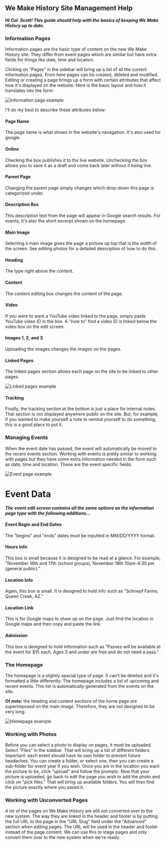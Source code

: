 We Make History Site Management Help
---

***Hi Col. Scott! This guide should help with the basics of keeping We Make
History up to date.***

### Information Pages ###

Information pages are the basic type of content on the new We Make History site. They differ from event pages which are similar but have extra fields for things like date, time and location.

Clicking on "Pages" in the sidebar will bring up a list of all the current information pages. From here pages can be created, deleted and modified. Editing or creating a page brings up a form with certain attributes that affect how it's displayed on the website. Here is the basic layout and how it translates into the form:

![Information page example](info-page-example.png)

I'll do my best to describe these attributes below:

<div class="highlight" markdown="1">

#### Page Name
The page name is what shows in the website's navagation.  It's also used for google.

#### Online
Checking the box publishes it to the live website. Unchecking the box allows you to save it as a draft and come back later without it being live.

#### Parent Page
Changing the parent page simply changes which drop-down this page is categorized under.

#### Description Box
This description text from the page will appear in Google search results. For events, it's also the short excerpt shown on the homepage.

#### Main Image
Selecting a main image gives the page a picture up top that is the width of the screen.  See editing photos for a detailed description of how to do this.

#### Heading
The type right above the content.

#### Content
The content editing box changes the content of the page.

#### Video
If you were to want a YouTube video linked to the page, simply paste YouTube video ID in the box.  A "how to" find a video ID is linked below the video box on the edit screen.

#### Images 1, 2, and 3
Uploading the images changes the images on the pages.

#### Linked Pages
The linked pages section allows each page on the site to be linked to other pages.

![Linked pages example](linked-pages.png)

#### Tracking
Finally, the tracking section at the bottom is just a place for internal notes. That section is not displayed anywhere public on the site.  But, for example, if you wanted to make yourself a note to remind yourself to do something, this is a good place to put it.

</div>

### Managing Events ###

When the event date has passed, the event will automatically be moved to the recent events section. Working with events is pretty similar to working with pages but they have some extra information needed in the form such as date, time and location. These are the event specific fields:

![Event page example](event-page-example.png)

<div class="highlight" markdown="1">

Event Data
===

***The event edit screen contains all the same options as the information page type with the following additions...***

#### Event Begin and End Dates
The "begins" and "ends" dates must be inputted in MM/DD/YYYY format.

#### Hours Info
This box is small because it is designed to be read at a glance. For example, "November 16th and 17th (school groups), November 18th 10am-4:30 pm (general public)."

#### Location Info
Again, this box is small. It is designed to hold info such as "Schnepf Farms, Queen Creek, AZ."

#### Location Link
This is for Google maps to show up on the page. Just find the location in Google maps and then copy and paste the link.

#### Admission
This box is designed to hold information such as "Passes will be available at the event for $15 each. Ages 3 and under are free and do not need a pass."

</div>

### The Homepage ###

The homepage is a slightly special type of page. It can't be deleted and it's formatted a little differently. The homepage includes a list of upcoming and recent events. This list is automatically generated from the events on the site.

**Of note:** the heading and content sections of the home page are superimposed on the main image. Therefore, they are not designed to be very long.

![Homepage example](homepage-example.png)

### Working with Photos ###

Before you can select a photo to display on pages, it must be uploaded.  Select "Files" in the sidebar. That will bring up a list of different folders.  Important: each event should have its own folder to prevent future headaches.  You can create a folder, or select one, then you can create a sub-folder for event year if you wish.  Once you are in the location you want the picture to be, click "upload" and follow the prompts.  Now that your picture is uploaded, go back to edit the page you wish to add the photo and click on "pick files." That will bring up available folders. You will then find the picture exactly where you saved it.

### Working with Unconverted Pages

A lot of the pages on We Make History are still not converted over to the new system. The way they are linked in the header and footer is by putting the full URL to the page in the "URL Slug" field under the "Advanced" section when editing pages. The URL will be used in the header and footer instead of the page content. We can use this to stage pages and only convert them over to the new system when we're ready.